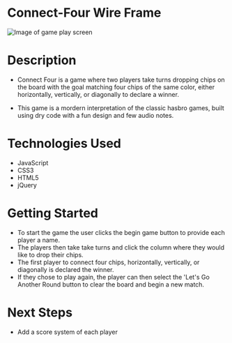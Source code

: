 # Connect-Four Wire Frame

![Image of game play screen](https://imgur.com/a/VknMTjM)



# Description 

* Connect Four is a game where two players take turns dropping chips on the board with the goal matching four chips of the same color, either horizontally, vertically, or diagonally to declare 
a winner. 

* This game is a mordern interpretation of the classic hasbro games, built using dry code with a fun design and few audio notes.


# Technologies Used
* JavaScript
* CSS3
* HTML5
* jQuery

# Getting Started 

* To start the game the user clicks the begin game button to provide each player a name.
* The players then take take turns and  click the column where they would like to drop their chips.
* The first player to connect four chips, horizontally, vertically, or diagonally is declared the winner.
* If they chose to play again, the player can then select the 'Let's Go Another Round button to clear the board and begin a new match.


# Next Steps
* Add a score system of each player 



